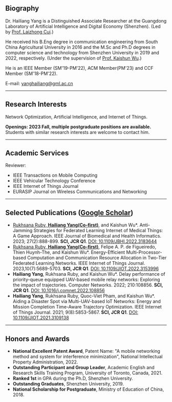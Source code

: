 ## Biography

Dr. Hailiang Yang is a Distinguished Associate Researcher at the Guangdong Laboratory of Artificial Intelligence and Digital Economy (Shenzhen). (Led by [Prof. Laizhong Cui](https://csse.szu.edu.cn/staff/cuilz/).)

He received his B.Eng degree in communication engineering from South China Agricultural University in 2016 and the M.Sc and Ph.D degrees in computer science and technology from Shenzhen University in 2019 and 2022, respectively. (Under the supervision of [Prof. Kaishun Wu](https://kaishunwu.com).)

He is an IEEE Member (SM'19-PM'22), ACM Member(PM'23) and CCF Member (SM'18-PM'22).

E-mail: [yanghailiang@gml.ac.cn](mailto:yanghailiang@gml.ac.cn)

---

## Research Interests
Network Optimization, Artificial Intelligence, and Internet of Things.

**Openings: 2023 Fall, multiple postgraduate positions are available.** Students with similar research interests are welcome to contact him.

---
## Academic Services

Reviewer:
- IEEE Transactions on Mobile Computing
- IEEE Vehicular Technology Conference
- IEEE Internet of Things Journal
- EURASIP Journal on Wireless Communications and Networking

---

## Selected Publications ([Google Scholar](https://scholar.google.com/citations?user=BeyrndcAAAAJ&hl=en))
- <ins>Rukhsana Ruby, **Hailiang Yang(Co-first)**</ins>, and Kaishun Wu*. Anti-Jamming Strategies for Federated Learning Internet of Medical Things: A Game Approach. IEEE Journal of Biomedical and Health Informatics. 2023; 27(2):888-899. **SCI, JCR Q1**. [DOI: 10.1109/JBHI.2022.3183644](https://doi.org/10.1109/JBHI.2022.3183644)
- <ins>Rukhsana Ruby, **Hailiang Yang(Co-first)**</ins>, Felipe A. P. de Figueiredo, Thien Huynh-The, and Kaishun Wu*. Energy-Efficient Multi-Processor-based Computation and Communication Resource Allocation in Two-Tier Federated Learning Networks. IEEE Internet of Things Journal. 2023,10(7):5689-5703. **SCI, JCR Q1**. [DOI: 10.1109/JIOT.2022.3153996](https://doi.org/10.1109/JIOT.2022.3153996)
- **Hailiang Yang**, Rukhsana Ruby, and Kaishun Wu*. Delay performance of priority-queue equipped UAV-based mobile relay networks: Exploring the impact of trajectories. Computer Networks. 2022; 210:108856. **SCI, JCR Q1**. [DOI: 10.1016/j.comnet.2022.108856](https://doi.org/10.1016/j.comnet.2022.108856)
- **Hailiang Yang**, Rukhsana Ruby, Quoc-Viet Pham, and Kaishun Wu*. Aiding a Disaster Spot via Multi-UAV-based IoT Networks: Energy and Mission Completion Time-Aware Trajectory Optimization. IEEE Internet of Things Journal. 2021; 9(8):5853-5867. **SCI, JCR Q1**. [DOI: 10.1109/JIOT.2021.3109138](https://doi.org/10.1109/JIOT.2021.3109138)

---

## Honors and Awards
- **National Excellent Patent Award**, Patent Name: "A mobile networking method and system for interference minimization", National Intellectual Property Administration, 2022.
- **Outstanding Participant and Group Leader**, Academic English and Research Skills Training Program, University of Toronto, Canada, 2021.
- **Ranked 1st** in GPA during the Ph.D, Shenzhen University.
- **Outstanding Graduates**, Shenzhen University, 2019.
- **National Scholarship for Postgraduate**, Ministry of Education of China, 2018.
